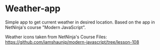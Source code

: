 # Weather-app

Simple app to get current weather in desired location. Based on the app in NetNinja's course "Modern JavaScript". 

Weather icons taken from NetNinja's Course Files: https://github.com/iamshaunjp/modern-javascript/tree/lesson-108